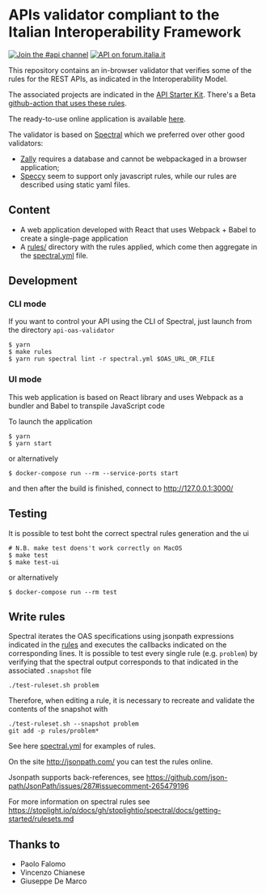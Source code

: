 # APIs validator compliant to the Italian Interoperability Framework

[![Join the #api channel](https://img.shields.io/badge/Slack-%23api-blue.svg?logo=slack)](https://developersitalia.slack.com/messages/CDKBYTG74)
[![API on forum.italia.it](https://img.shields.io/badge/Forum-interoperabilit%C3%A0-blue.svg)](https://forum.italia.it/c/piano-triennale/interoperabilita)

This repository contains an in-browser validator that verifies some of the rules for the REST APIs, as indicated in the Interoperability Model.

The associated projects are indicated in the [API Starter Kit](https://github.com/teamdigitale/api-starter-kit).
There's a Beta [github-action that uses these rules](https://github.com/teamdigitale/api-oas-checker-action).

The ready-to-use online application is available [here](https://teamdigitale.github.io/api-oas-checker).

The validator is based on [Spectral](https://github.com/stoplightio/spectral) which we preferred over other good validators:

- [Zally](https://github.com/zalando/zally) requires a database and cannot be webpackaged in a browser application;
- [Speccy](https://github.com/wework/speccy) seem to support only javascript rules, while our rules are described using static yaml files. 

## Content

- A web application developed with React that uses Webpack + Babel to create a single-page application
- A [rules/](rules/) directory with the rules applied, which come then aggregate in the [spectral.yml](spectral.yml) file.
  
## Development

### CLI mode
If you want to control your API using the CLI of Spectral, just launch from the directory `api-oas-validator`

```
$ yarn
$ make rules
$ yarn run spectral lint -r spectral.yml $OAS_URL_OR_FILE
```

### UI mode
This web application is based on React library and uses Webpack as a bundler and Babel to transpile JavaScript code

To launch the application
```
$ yarn
$ yarn start
```
or alternatively
```
$ docker-compose run --rm --service-ports start
```
and then after the build is finished, connect to http://127.0.0.1:3000/
  
## Testing

It is possible to test boht the correct spectral rules generation and the ui

```
# N.B. make test doens't work correctly on MacOS
$ make test
$ make test-ui
```

or alternatively
```
$ docker-compose run --rm test
```

## Write rules

Spectral iterates the OAS specifications using jsonpath expressions
indicated in the [rules](rules/)
and executes the callbacks indicated on the corresponding lines.
It is possible to test every single rule (e.g. `problem`) by verifying
that the spectral output corresponds to that indicated in the associated `.snapshot` file

```
./test-ruleset.sh problem
```

Therefore, when editing a rule, it is necessary to recreate and validate the contents of the snapshot
with

```
./test-ruleset.sh --snapshot problem
git add -p rules/problem* 
```

See here [spectral.yml](spectral.yml) for examples of rules.

On the site http://jsonpath.com/ you can test the rules online.

Jsonpath supports back-references,
 see https://github.com/json-path/JsonPath/issues/287#issuecomment-265479196
 
For more information on spectral rules see https://stoplight.io/p/docs/gh/stoplightio/spectral/docs/getting-started/rulesets.md

## Thanks to

- Paolo Falomo
- Vincenzo Chianese
- Giuseppe De Marco
